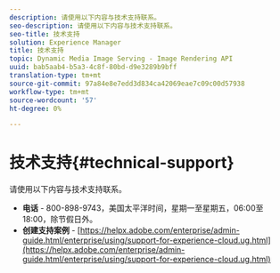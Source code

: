```yaml
---
description: 请使用以下内容与技术支持联系。
seo-description: 请使用以下内容与技术支持联系。
seo-title: 技术支持
solution: Experience Manager
title: 技术支持
topic: Dynamic Media Image Serving - Image Rendering API
uuid: bab5aab4-b5a3-4c8f-80bd-d9e3289b9bff
translation-type: tm+mt
source-git-commit: 97a84e8e7edd3d834ca42069eae7c09c00d57938
workflow-type: tm+mt
source-wordcount: '57'
ht-degree: 0%

---
```



# 技术支持{#technical-support}

请使用以下内容与技术支持联系。

* **电话** - 800-898-9743，美国太平洋时间，星期一至星期五，06:00至18:00，除节假日外。
* **创建支持案例** -  [https://helpx.adobe.com/enterprise/admin-guide.html/enterprise/using/support-for-experience-cloud.ug.html](https://helpx.adobe.com/enterprise/admin-guide.html/enterprise/using/support-for-experience-cloud.ug.html)


